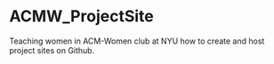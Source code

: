 # ACMW_ProjectSite

Teaching women in ACM-Women club at NYU how to create and host project sites on Github. 
